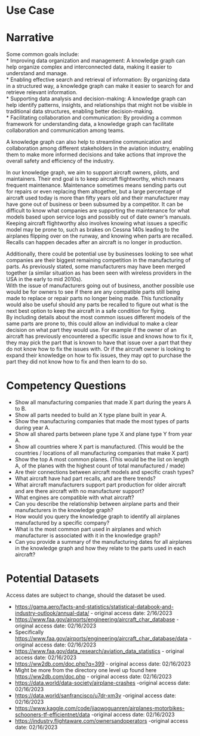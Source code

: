 # Use Case 

# Narrative 

Some common goals include:<br>
	*	Improving data organization and management: A knowledge graph can help organize complex and interconnected data, making it easier to understand and manage.<br>
	*	Enabling effective search and retrieval of information: By organizing data in a structured way, a knowledge graph can make it easier to search for and retrieve relevant information.<br>
	*	Supporting data analysis and decision-making: A knowledge graph can help identify patterns, insights, and relationships that might not be visible in traditional data structures, enabling better decision-making.<br>
	*	Facilitating collaboration and communication: By providing a common framework for understanding data, a knowledge graph can facilitate collaboration and communication among teams.<br>

A knowledge graph can also help to streamline communication and collaboration among different stakeholders in the aviation industry, enabling them to make more informed decisions and take actions that improve the overall safety and efficiency of the industry.

In our knowledge graph, we aim to support aircraft owners, pilots, and maintainers. Their end goal is to keep aircraft flightworthy, which means frequent maintenance. Maintenance sometimes means sending parts out for repairs or even replacing them altogether, but a large percentage of aircraft used today is more than fifty years old and their manufacturer may have gone out of business or been subsumed by a competitor. It can be difficult to know what companies are supporting the maintenance for what models based upon service logs and possibly out of date owner’s manuals. Keeping aircraft flightworthy also involves knowing what issues a specific model may be prone to, such as brakes on Cessna 140s leading to the airplanes flipping over on the runway, and knowing when parts are recalled. Recalls can happen decades after an aircraft is no longer in production.<br>

Additionally, there could be potential use by businesses looking to see what companies are their biggest remaining competition in the manufacturing of parts. As previously stated, some manufacturers may have been merged together (a similar situation as has been seen with wireless providers in the USA in the early to mid 2010s).<br>
With the issue of manufacturers going out of business, another possible use would be for owners to see if there are any compatible parts still being made to replace or repair parts no longer being made. This functionality would also be useful should any parts be recalled to figure out what is the next best option to keep the aircraft in a safe condition for flying.<br>
By including details about the most common issues different models of the same parts are prone to, this could allow an individual to make a clear decision on what part they would use. For example if the owner of an aircraft has previously encountered a specific issue and knows how to fix it, they may pick the part that is known to have that issue over a part that they do not know how to fix the issues with. Or if the aircraft owner is looking to expand their knowledge on how to fix issues, they may opt to purchase the part they did not know how to fix and then learn to do so.    

# Competency Questions

* Show all manufacturing companies that made X part during the years A to B.
* Show all parts needed to build an X type plane built in year A.
* Show the manufacturing companies that made the most types of parts during year A.
* Show all shared parts between plane type X and plane type Y from year A.
* Show all countries where X part is manufactured. (This would be the countries / locations of all manufacturing companies that make X part)
* Show the top A most common planes. (This would be the list on length A, of the planes with the highest count of total manufactured / made)  
* Are their connections between aircraft models and specific crash types?
* What aircraft have had part recalls, and are there trends?
* What aircraft manufacturers support part production for older aircraft and are there aircraft with no manufacturer support?
* What engines are compatible with what aircraft?
* Can you describe the relationship between airplane parts and their manufacturers in the knowledge graph?
* How would you query the knowledge graph to identify all airplanes manufactured by a specific company?
* What is the most common part used in airplanes and which manufacturer is associated with it in the knowledge graph?
* Can you provide a summary of the manufacturing dates for all airplanes in the knowledge graph and how they relate to the parts used in each aircraft?

# Potential Datasets

Access dates are subject to change, should the dataset be used.<br>

* https://gama.aero/facts-and-statistics/statistical-databook-and-industry-outlook/annual-data/ - original access date: 2/16/2023<br>
* https://www.faa.gov/airports/engineering/aircraft_char_database - original access date: 02/16/2023<br>
 * Specifically https://www.faa.gov/airports/engineering/aircraft_char_database/data - original access date: 02/16/2023<br>  
* https://www.faa.gov/data_research/aviation_data_statistics - original access date: 02/16/2023<br>
* https://ww2db.com/doc.php?q=399 - original access date: 02/16/2023<br>
* Might be more from the directory one level up found here https://ww2db.com/doc.php - original access date: 02/16/2023<br> 
* https://data.world/data-society/airplane-crashes -original access date: 02/16/2023<br> 
* https://data.world/sanfrancisco/u7dr-xm3v -original access date: 02/16/2023<br> 
* https://www.kaggle.com/code/jiaowoguanren/airplanes-motorbikes-schooners-tf-efficientnet/data -original access date: 02/16/2023<br> 
* https://industry.flightaware.com/ownersandoperators -original access date: 02/16/2023<br> 
